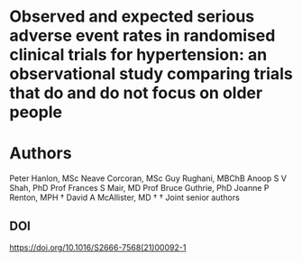 # Observed and expected serious adverse event rates in randomised clinical trials for hypertension: an observational study comparing trials that do and do not focus on older people

# Authors
Peter Hanlon, MSc
Neave Corcoran, MSc
Guy Rughani, MBChB
Anoop S V Shah, PhD
Prof Frances S Mair, MD
Prof Bruce Guthrie, PhD
Joanne P Renton, MPH †
David A McAllister, MD  †
† Joint senior authors

## DOI
https://doi.org/10.1016/S2666-7568(21)00092-1